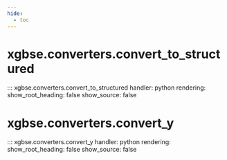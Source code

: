 ```yaml
---
hide:
  - toc
---
```


# xgbse.converters.convert_to_structured
::: xgbse.converters.convert_to_structured
    handler: python
    rendering:
      show_root_heading: false
      show_source: false

# xgbse.converters.convert_y
::: xgbse.converters.convert_y
    handler: python
    rendering:
      show_root_heading: false
      show_source: false
